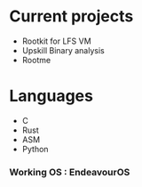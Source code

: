 # Current projects

- Rootkit for LFS VM
- Upskill Binary analysis
- Rootme

# Languages
- C
- Rust
- ASM
- Python

### Working OS : EndeavourOS

<!--
**ROYERidk/ROYERidk** is a ✨ _special_ ✨ repository because its `README.md` (this file) appears on your GitHub profile.

Here are some ideas to get you started:

- 🔭 I’m currently working on ...
- 🌱 I’m currently learning ...
- 👯 I’m looking to collaborate on ...
- 🤔 I’m looking for help with ...
- 💬 Ask me about ...
- 📫 How to reach me: ...
- 😄 Pronouns: ...
- ⚡ Fun fact: ...
-->
